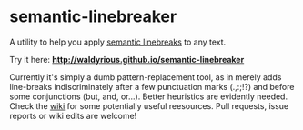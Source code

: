 semantic-linebreaker
====================

A utility to help you apply
[semantic linebreaks](http://rhodesmill.org/brandon/2012/one-sentence-per-line/)
to any text.

Try it here: **http://waldyrious.github.io/semantic-linebreaker**

Currently it's simply a dumb pattern-replacement tool,
as in merely adds line-breaks indiscriminately
after a few punctuation marks (.,:;!?)
and before some conjunctions (but, and, or...).
Better heuristics are evidently needed.
Check the [wiki](../../wiki/) for some potentially useful reesources.
Pull requests, issue reports or wiki edits are welcome!
